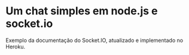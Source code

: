 # Um chat simples em node.js e socket.io

Exemplo da documentação do Socket.IO, atualizado e implementado no Heroku.

